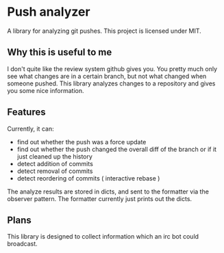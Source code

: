 # Push analyzer

A library for analyzing git pushes. This project is licensed under MIT.

## Why this is useful to me

I don't quite like the review system github gives you. You pretty much only see
what changes are in a certain branch, but not what changed when someone pushed.
This library analyzes changes to a repository and gives you some nice
information.

## Features

Currently, it can:

* find out whether the push was a force update
* find out whether the push changed the overall diff of the branch or if it just
  cleaned up the history
* detect addition of commits
* detect removal of commits
* detect reordering of commits ( interactive rebase )

The analyze results are stored in dicts, and sent to the formatter via the
observer pattern. The formatter currently just prints out the dicts.

## Plans

This library is designed to collect information which an irc bot could broadcast.
